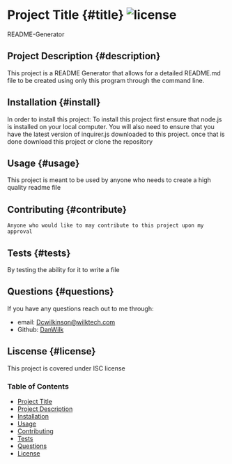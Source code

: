                                                      
   # Project Title {#title}                                                             ![license](https://img.shields.io/badge/License-ISC-blue)
   README-Generator
   
   ## Project Description {#description}
   This project is a README Generator that allows for a detailed README.md file to be created using only this program through the command line.

   ## Installation {#install}
   In order to install this project:
   To install this project first ensure that node.js is installed on your local computer. You will also need to ensure that you have the latest version of inquirer.js downloaded to this project. once that is done download this project or clone the repository

   ## Usage {#usage}
   This project is meant to be used by anyone who needs to create a high quality readme file

   ## Contributing {#contribute}
    Anyone who would like to may contribute to this project upon my approval

   ## Tests {#tests}
   By testing the ability for it to write a file

   ## Questions {#questions}
   If you have any questions reach out to me through:
   - email: <Dcwilkinson@wilktech.com>
   - Github: [DanWilk](https://github.com/DanWilk)
   
   ## Liscense {#license}
   This project is covered under ISC license

   ### Table of Contents
   - [Project Title](#title)
   - [Project Description](#description)
   - [Installation](#install)
   - [Usage](#usage)
   - [Contributing](#contribute)
   - [Tests](#tests)
   - [Questions](#questions)
   - [License](#license)
   